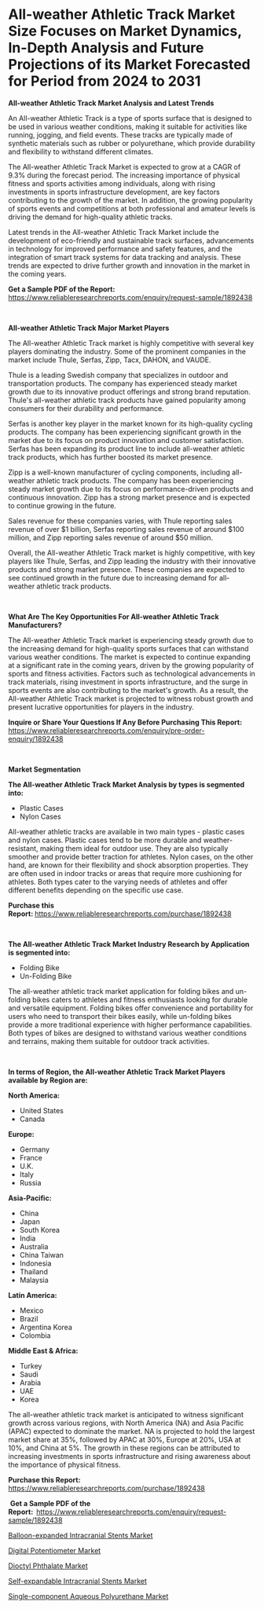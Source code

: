 <p><h1>All-weather Athletic Track Market Size Focuses on Market Dynamics, In-Depth Analysis and Future Projections of its Market Forecasted for Period from 2024 to 2031</h1></p><p><strong>All-weather Athletic Track Market Analysis and Latest Trends</strong></p>
<p><p>An All-weather Athletic Track is a type of sports surface that is designed to be used in various weather conditions, making it suitable for activities like running, jogging, and field events. These tracks are typically made of synthetic materials such as rubber or polyurethane, which provide durability and flexibility to withstand different climates.</p><p>The All-weather Athletic Track Market is expected to grow at a CAGR of 9.3% during the forecast period. The increasing importance of physical fitness and sports activities among individuals, along with rising investments in sports infrastructure development, are key factors contributing to the growth of the market. In addition, the growing popularity of sports events and competitions at both professional and amateur levels is driving the demand for high-quality athletic tracks.</p><p>Latest trends in the All-weather Athletic Track Market include the development of eco-friendly and sustainable track surfaces, advancements in technology for improved performance and safety features, and the integration of smart track systems for data tracking and analysis. These trends are expected to drive further growth and innovation in the market in the coming years.</p></p>
<p><strong>Get a Sample PDF of the Report:&nbsp;</strong> <a href="https://www.reliableresearchreports.com/enquiry/request-sample/1892438">https://www.reliableresearchreports.com/enquiry/request-sample/1892438</a></p>
<p>&nbsp;</p>
<p><strong>All-weather Athletic Track Major Market Players</strong></p>
<p><p>The All-weather Athletic Track market is highly competitive with several key players dominating the industry. Some of the prominent companies in the market include Thule, Serfas, Zipp, Tacx, DAHON, and VAUDE. </p><p>Thule is a leading Swedish company that specializes in outdoor and transportation products. The company has experienced steady market growth due to its innovative product offerings and strong brand reputation. Thule's all-weather athletic track products have gained popularity among consumers for their durability and performance.</p><p>Serfas is another key player in the market known for its high-quality cycling products. The company has been experiencing significant growth in the market due to its focus on product innovation and customer satisfaction. Serfas has been expanding its product line to include all-weather athletic track products, which has further boosted its market presence.</p><p>Zipp is a well-known manufacturer of cycling components, including all-weather athletic track products. The company has been experiencing steady market growth due to its focus on performance-driven products and continuous innovation. Zipp has a strong market presence and is expected to continue growing in the future.</p><p>Sales revenue for these companies varies, with Thule reporting sales revenue of over $1 billion, Serfas reporting sales revenue of around $100 million, and Zipp reporting sales revenue of around $50 million. </p><p>Overall, the All-weather Athletic Track market is highly competitive, with key players like Thule, Serfas, and Zipp leading the industry with their innovative products and strong market presence. These companies are expected to see continued growth in the future due to increasing demand for all-weather athletic track products.</p></p>
<p>&nbsp;</p>
<p><strong>What Are The Key Opportunities For All-weather Athletic Track Manufacturers?</strong></p>
<p><p>The All-weather Athletic Track market is experiencing steady growth due to the increasing demand for high-quality sports surfaces that can withstand various weather conditions. The market is expected to continue expanding at a significant rate in the coming years, driven by the growing popularity of sports and fitness activities. Factors such as technological advancements in track materials, rising investment in sports infrastructure, and the surge in sports events are also contributing to the market's growth. As a result, the All-weather Athletic Track market is projected to witness robust growth and present lucrative opportunities for players in the industry.</p></p>
<p><strong>Inquire or Share Your Questions If Any Before Purchasing This Report:</strong> <a href="https://www.reliableresearchreports.com/enquiry/pre-order-enquiry/1892438">https://www.reliableresearchreports.com/enquiry/pre-order-enquiry/1892438</a></p>
<p>&nbsp;</p>
<p><strong>Market Segmentation</strong></p>
<p><strong>The All-weather Athletic Track Market Analysis by types is segmented into:</strong></p>
<p><ul><li>Plastic Cases</li><li>Nylon Cases</li></ul></p>
<p><p>All-weather athletic tracks are available in two main types - plastic cases and nylon cases. Plastic cases tend to be more durable and weather-resistant, making them ideal for outdoor use. They are also typically smoother and provide better traction for athletes. Nylon cases, on the other hand, are known for their flexibility and shock absorption properties. They are often used in indoor tracks or areas that require more cushioning for athletes. Both types cater to the varying needs of athletes and offer different benefits depending on the specific use case.</p></p>
<p><strong>Purchase this Report:&nbsp;</strong><a href="https://www.reliableresearchreports.com/purchase/1892438">https://www.reliableresearchreports.com/purchase/1892438</a></p>
<p>&nbsp;</p>
<p><strong>The All-weather Athletic Track Market Industry Research by Application is segmented into:</strong></p>
<p><ul><li>Folding Bike</li><li>Un-Folding Bike</li></ul></p>
<p><p>The all-weather athletic track market application for folding bikes and un-folding bikes caters to athletes and fitness enthusiasts looking for durable and versatile equipment. Folding bikes offer convenience and portability for users who need to transport their bikes easily, while un-folding bikes provide a more traditional experience with higher performance capabilities. Both types of bikes are designed to withstand various weather conditions and terrains, making them suitable for outdoor track activities.</p></p>
<p>&nbsp;</p>
<p><strong>In terms of Region, the All-weather Athletic Track Market Players available by Region are:</strong></p>
<p>
    <p> <strong> North America: </strong>
        <ul>
            <li>United States</li>
            <li>Canada</li>
        </ul>
        </p> 
    <p> <strong> Europe: </strong>
        <ul>
            <li>Germany</li>
            <li>France</li>
            <li>U.K.</li>
            <li>Italy</li>
            <li>Russia</li>
        </ul>
        </p> 
    <p> <strong> Asia-Pacific: </strong>
        <ul>
            <li>China</li>
            <li>Japan</li>
            <li>South Korea</li>
            <li>India</li>
            <li>Australia</li>
            <li>China Taiwan</li>
            <li>Indonesia</li>
            <li>Thailand</li>
            <li>Malaysia</li>
        </ul>
        </p> 
    <p> <strong> Latin America: </strong>
        <ul>
            <li>Mexico</li>
            <li>Brazil</li>
            <li>Argentina Korea</li>
            <li>Colombia</li>
        </ul>
        </p> 
    <p> <strong> Middle East & Africa: </strong>
        <ul>
            <li>Turkey</li>
            <li>Saudi</li>
            <li>Arabia</li>
            <li>UAE</li>
            <li>Korea</li>
        </ul>
    </p>
    </p>
<p><p>The all-weather athletic track market is anticipated to witness significant growth across various regions, with North America (NA) and Asia Pacific (APAC) expected to dominate the market. NA is projected to hold the largest market share at 35%, followed by APAC at 30%, Europe at 20%, USA at 10%, and China at 5%. The growth in these regions can be attributed to increasing investments in sports infrastructure and rising awareness about the importance of physical fitness.</p></p>
<p><strong>Purchase this Report: </strong><a href="https://www.reliableresearchreports.com/purchase/1892438">https://www.reliableresearchreports.com/purchase/1892438</a></p>
<p>&nbsp;<strong>Get a Sample PDF of the Report:&nbsp;&nbsp;</strong><a href="https://www.reliableresearchreports.com/enquiry/request-sample/1892438">https://www.reliableresearchreports.com/enquiry/request-sample/1892438</a></p>
<p><strong></strong></p>
<p><p><a href="https://fearless-okapi-6c8.notion.site/Balloon-expanded-Intracranial-Stents-Market-Dynamics-2024-2031-Also-about-Its-Market-Trends-Projec-51beb6a266c64ebea55832a8922a9c01">Balloon-expanded Intracranial Stents Market</a></p><p><a href="https://view.publitas.com/reportprime-1/digital-potentiometer-market-size-global-industry-overview-market-segmentation-and-forecast-2024-to-2031/">Digital Potentiometer Market</a></p><p><a href="https://view.publitas.com/reportprime-1/dioctyl-phthalate-market-provides-detailed-segmentation-of-this-market-based-on-type-application-and-region-and-forecast-for-the-period-from-2024-2031/">Dioctyl Phthalate Market</a></p><p><a href="https://noble-drawer-34c.notion.site/Self-expandable-Intracranial-Stents-Market-Research-Report-Unlocks-Analysis-on-the-Market-Financial--b42813f6fe9d4a6f9334a0d11a98d5bc">Self-expandable Intracranial Stents Market</a></p><p><a href="https://meowing-canidae-761.notion.site/Single-component-Aqueous-Polyurethane-Market-Centers-on-Aspects-such-as-Market-Growth-Market-Share--581200a7322a48208f877f99a0f7cd56">Single-component Aqueous Polyurethane Market</a></p></p>